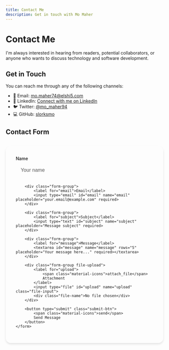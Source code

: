 ```yaml
---
title: Contact Me
description: Get in touch with Mo Maher
---
```


# Contact Me

I'm always interested in hearing from readers, potential collaborators, or anyone who wants to discuss technology and software development.

## Get in Touch

You can reach me through any of the following channels:

- 📧 Email: [mo.maher74@elshi5.com](mailto:mo.maher74@elshi5.com)
- 💼 LinkedIn: [Connect with me on LinkedIn](https://www.linkedin.com/in/momaher94/)
- 🐦 Twitter: [@mo_maher94](https://twitter.com/mo_maher94)
- 💻 GitHub: [slorksmo](https://github.com/slorksmo)

## Contact Form

<div class="contact-form">
    <form action="https://formspree.io/f/xanqopdk" method="POST" enctype="multipart/form-data">
        <div class="form-group">
            <label for="name">Name</label>
            <input type="text" id="name" name="name" placeholder="Your name" required>
        </div>
        
        <div class="form-group">
            <label for="email">Email</label>
            <input type="email" id="email" name="email" placeholder="your.email@example.com" required>
        </div>
        
        <div class="form-group">
            <label for="subject">Subject</label>
            <input type="text" id="subject" name="subject" placeholder="Message subject" required>
        </div>
        
        <div class="form-group">
            <label for="message">Message</label>
            <textarea id="message" name="message" rows="5" placeholder="Your message here..." required></textarea>
        </div>

        <div class="form-group file-upload">
            <label for="upload">
                <span class="material-icons">attach_file</span>
                Attachment
            </label>
            <input type="file" id="upload" name="upload" class="file-input">
            <div class="file-name">No file chosen</div>
        </div>
        
        <button type="submit" class="submit-btn">
            <span class="material-icons">send</span>
            Send Message
        </button>
    </form>
</div>

<style>
.contact-form {
    max-width: 600px;
    margin: 2rem auto;
    padding: 2rem;
    background: var(--md-code-bg-color);
    border-radius: 1rem;
    box-shadow: 0 4px 6px rgba(0, 0, 0, 0.1);
}

.form-group {
    margin-bottom: 1.5rem;
}

.form-group label {
    display: block;
    margin-bottom: 0.5rem;
    color: var(--md-default-fg-color);
    font-weight: 500;
}

.form-group input,
.form-group textarea {
    width: 100%;
    padding: 0.75rem 1rem;
    border: 1px solid var(--md-default-fg-color--lightest);
    border-radius: 0.5rem;
    background: var(--md-default-bg-color);
    color: var(--md-default-fg-color);
    font-size: 1rem;
    transition: all 0.3s ease;
}

.form-group input:focus,
.form-group textarea:focus {
    outline: none;
    border-color: var(--md-primary-fg-color);
    box-shadow: 0 0 0 3px rgba(var(--md-primary-fg-color--rgb), 0.1);
}

.form-group input::placeholder,
.form-group textarea::placeholder {
    color: var(--md-default-fg-color--light);
    opacity: 0.7;
}

/* File Upload Styling */
.file-upload {
    position: relative;
}

.file-upload label {
    display: inline-flex;
    align-items: center;
    padding: 0.75rem 1.5rem;
    background: var(--md-code-bg-color);
    border: 1px solid var(--md-default-fg-color--lightest);
    border-radius: 0.5rem;
    cursor: pointer;
    transition: all 0.3s ease;
}

.file-upload label:hover {
    border-color: var(--md-primary-fg-color);
}

.file-upload .material-icons {
    margin-right: 0.5rem;
}

.file-upload .file-input {
    position: absolute;
    width: 0.1px;
    height: 0.1px;
    opacity: 0;
    overflow: hidden;
    z-index: -1;
}

.file-upload .file-name {
    margin-top: 0.5rem;
    font-size: 0.9rem;
    color: var(--md-default-fg-color--light);
}

.submit-btn {
    display: inline-flex;
    align-items: center;
    justify-content: center;
    padding: 0.75rem 1.5rem;
    background: var(--md-primary-fg-color);
    color: var(--md-primary-bg-color);
    border: none;
    border-radius: 0.5rem;
    font-size: 1rem;
    font-weight: 500;
    cursor: pointer;
    transition: all 0.3s ease;
}

.submit-btn:hover {
    transform: translateY(-2px);
    box-shadow: 0 4px 8px rgba(0, 0, 0, 0.2);
}

.submit-btn .material-icons {
    margin-right: 0.5rem;
    font-size: 1.2rem;
}

/* Dark mode adjustments */
[data-md-color-scheme="slate"] .contact-form {
    background: var(--md-code-bg-color);
}

[data-md-color-scheme="slate"] .form-group input,
[data-md-color-scheme="slate"] .form-group textarea {
    background: var(--md-default-bg-color);
    border-color: var(--md-default-fg-color--lightest);
}

/* Responsive adjustments */
@media (max-width: 768px) {
    .contact-form {
        padding: 1.5rem;
        margin: 1rem;
    }
    
    .submit-btn {
        width: 100%;
    }
}
</style>

<script>
document.addEventListener('DOMContentLoaded', function() {
    const form = document.querySelector('.contact-form form');
    const fileInput = document.querySelector('.file-input');
    const fileName = document.querySelector('.file-name');

    // Update file name when file is selected
    fileInput.addEventListener('change', function() {
        if (this.files.length > 0) {
            fileName.textContent = this.files[0].name;
        } else {
            fileName.textContent = 'No file chosen';
        }
    });

    // Form submission handling
    form.addEventListener('submit', function(e) {
        const button = this.querySelector('button[type="submit"]');
        button.disabled = true;
        button.innerHTML = '<span class="material-icons">hourglass_empty</span> Sending...';
    });
});
</script>
